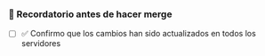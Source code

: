 ### 🚨 Recordatorio antes de hacer merge

- [ ] ✅ Confirmo que los cambios han sido actualizados en todos los servidores
